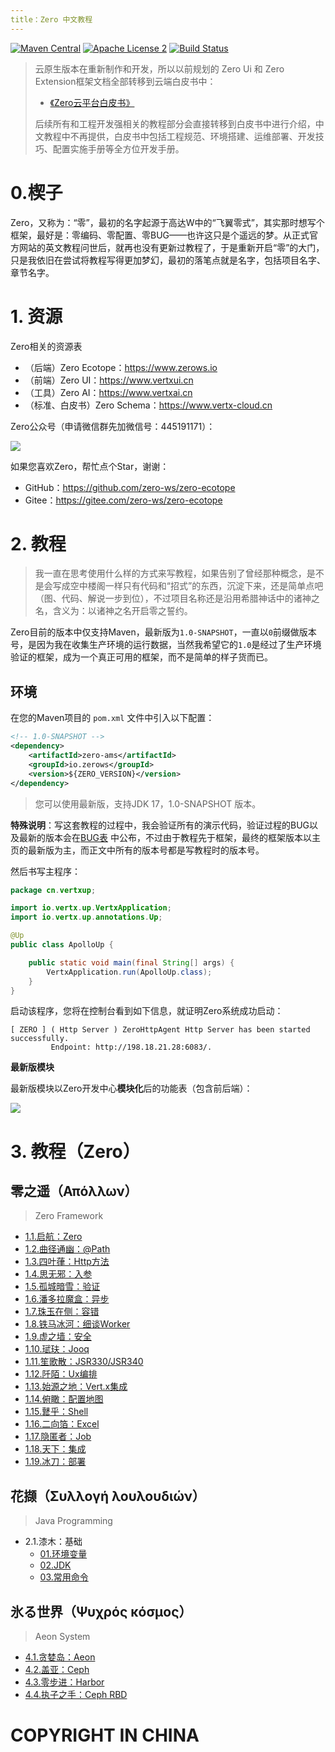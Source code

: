 ```yaml
---
title：Zero 中文教程
---
```


[![Maven Central](https://maven-badges.herokuapp.com/maven-central/cn.vertxup/vertx-zero/badge.svg?style=plastic)](https://maven-badges.herokuapp.com/maven-central/cn.vertxup/vertx-zero/)  [![Apache License 2](https://img.shields.io/badge/license-ASF2-blue.svg)](https://www.apache.org/licenses/LICENSE-2.0.txt)  [![Build Status](https://travis-ci.org/silentbalanceyh/vertx-zero.svg?branch=master)](https://travis-ci.org/silentbalanceyh/vertx-zero)

> 云原生版本在重新制作和开发，所以以前规划的 Zero Ui 和 Zero Extension框架文档全部转移到云端白皮书中：
>
> * [《Zero云平台白皮书》](https://www.vertx-cloud.cn/document/doc-web/index.html)
>
> 后续所有和工程开发强相关的教程部分会直接转移到白皮书中进行介绍，中文教程中不再提供，白皮书中包括工程规范、环境搭建、运维部署、开发技巧、配置实施手册等全方位开发手册。

# 0.楔子

Zero，又称为：“零”，最初的名字起源于高达W中的“飞翼零式”，其实那时想写个框架，最好是：零编码、零配置、零BUG——也许这只是个遥远的梦。从正式官方网站的英文教程问世后，就再也没有更新过教程了，于是重新开启“零”的大门，只是我依旧在尝试将教程写得更加梦幻，最初的落笔点就是名字，包括项目名字、章节名字。

# 1. 资源

Zero相关的资源表

- （后端）Zero Ecotope：<https://www.zerows.io>
- （前端）Zero UI：<https://www.vertxui.cn>
- （工具）Zero AI：<https://www.vertxai.cn>
- （标准、白皮书）Zero Schema：<https://www.vertx-cloud.cn>

Zero公众号（申请微信群先加微信号：445191171）：

![](./_image/2020-03-07/2020-03-07-13-24-07.jpg)

如果您喜欢Zero，帮忙点个Star，谢谢：

* GitHub：<https://github.com/zero-ws/zero-ecotope>
* Gitee：<https://gitee.com/zero-ws/zero-ecotope>

# 2. 教程

> 我一直在思考使用什么样的方式来写教程，如果告别了曾经那种概念，是不是会写成空中楼阁一样只有代码和“招式”的东西，沉淀下来，还是简单点吧（图、代码、解说一步到位），不过项目名称还是沿用希腊神话中的诸神之名，含义为：以诸神之名开启零之誓约。

Zero目前的版本中仅支持Maven，最新版为`1.0-SNAPSHOT`，一直以`0`前缀做版本号，是因为我在收集生产环境的运行数据，当然我希望它的`1.0`是经过了生产环境验证的框架，成为一个真正可用的框架，而不是简单的样子货而已。

## 环境

在您的Maven项目的 `pom.xml` 文件中引入以下配置：

```xml
<!-- 1.0-SNAPSHOT -->
<dependency>
    <artifactId>zero-ams</artifactId>
    <groupId>io.zerows</groupId>
    <version>${ZERO_VERSION}</version>
</dependency>
```

> 您可以使用最新版，支持JDK 17，1.0-SNAPSHOT 版本。

**特殊说明**：写这套教程的过程中，我会验证所有的演示代码，验证过程的BUG以及最新的版本会在[BUG表](document/bug.md)
中公布，不过由于教程先于框架，最终的框架版本以主页的最新版为主，而正文中所有的版本号都是写教程时的版本号。

然后书写主程序：

```java
package cn.vertxup;

import io.vertx.up.VertxApplication;
import io.vertx.up.annotations.Up;

@Up
public class ApolloUp {

    public static void main(final String[] args) {
        VertxApplication.run(ApolloUp.class);
    }
}
```

启动该程序，您将在控制台看到如下信息，就证明Zero系统成功启动：

```shell
[ ZERO ] ( Http Server ) ZeroHttpAgent Http Server has been started successfully. 
         Endpoint: http://198.18.21.28:6083/.
```

**最新版模块**

最新版模块以Zero开发中心**模块化**后的功能表（包含前后端）：

![](./_image/2022-03-27-15-19-02.png)

# 3. 教程（Zero）

## 零之遥（Απόλλων）

> Zero Framework

* [1.1.启航：Zero](document/zero/001.first.md)
* [1.2.曲径通幽：@Path](document/zero/002.uri.md)
* [1.3.四叶葎：Http方法](document/zero/003.method.md)
* [1.4.思无邪：入参](document/zero/004.param.md)
* [1.5.孤城暗雪：验证](document/zero/005.validation.md)
* [1.6.潘多拉魔盒：异步](document/zero/006.async.md)
* [1.7.珠玉在侧：容错](document/zero/007.error.md)
* [1.8.铁马冰河：细谈Worker](document/zero/008.worker.md)
* [1.9.虚之墙：安全](document/zero/009.security.md)
* [1.10.珷玞：Jooq](document/zero/010.jooq.md)
* [1.11.笙歌散：JSR330/JSR340](document/zero/011.jsr330.md)
* [1.12.阡陌：Ux编排](document/zero/012.function.md)
* [1.13.始源之地：Vert.x集成](document/zero/013.native.md)
* [1.14.俯瞰：配置地图](document/zero/014.configuration.md)
* [1.15.鼚乎：Shell](document/zero/015.devops.md)
* [1.16.二向箔：Excel](document/zero/016.excel.md)
* [1.17.隐匿者：Job](document/zero/017.job.md)
* [1.18.天下：集成](document/zero/018.integration.md)
* [1.19.冰刀：部署](document/zero/019.deployment.md)

## 花撷（Συλλογή λουλουδιών）

> Java Programming

* 2.1.漆木：基础
  * [01.环境变量](/document/java-programming/ch001/01.environment.md)
  * [02.JDK](/document/java-programming/ch001/02.jdk.md)
  * [03.常用命令](/document/java-programming/ch001/03.command.md)

## 氷る世界（Ψυχρός κόσμος）

> Aeon System

* [4.1.贪婪岛：Aeon](document/zero-cloud/001.aeon.md)
* [4.2.盖亚：Ceph](document/zero-cloud/002.ceph.md)
* [4.3.零步进：Harbor](document/zero-cloud/003.harbor.md)
* [4.4.执子之手：Ceph RBD](document/zero-cloud/004.rbd.md)

# COPYRIGHT IN CHINA




